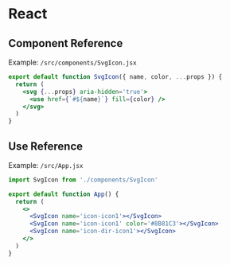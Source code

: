# React

## Component Reference

Example: `/src/components/SvgIcon.jsx`

```jsx
export default function SvgIcon({ name, color, ...props }) {
  return (
    <svg {...props} aria-hidden='true'>
      <use href={`#${name}`} fill={color} />
    </svg>
  )
}
```

## Use Reference

Example: `/src/App.jsx`

```jsx
import SvgIcon from './components/SvgIcon'

export default function App() {
  return (
    <>
      <SvgIcon name='icon-icon1'></SvgIcon>
      <SvgIcon name='icon-icon1' color='#8B81C3'></SvgIcon>
      <SvgIcon name='icon-dir-icon1'></SvgIcon>
    </>
  )
}
```
